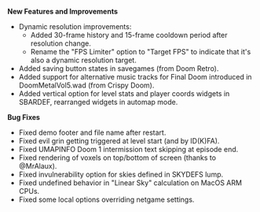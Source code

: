 **New Features and Improvements**

* Dynamic resolution improvements:
  - Added 30-frame history and 15-frame cooldown period after resolution change.
  - Rename the "FPS Limiter" option to "Target FPS" to indicate that it's also a dynamic resolution target.
* Added saving button states in savegames (from Doom Retro).
* Added support for alternative music tracks for Final Doom introduced in DoomMetalVol5.wad (from Crispy Doom).
* Added vertical option for level stats and player coords widgets in SBARDEF, rearranged widgets in automap mode.

**Bug Fixes**

* Fixed demo footer and file name after restart.
* Fixed evil grin getting triggered at level start (and by ID(K)FA).
* Fixed UMAPINFO Doom 1 intermission text skipping at episode end.
* Fixed rendering of voxels on top/bottom of screen (thanks to @MrAlaux).
* Fixed invulnerability option for skies defined in SKYDEFS lump.
* Fixed undefined behavior in "Linear Sky" calculation on MacOS ARM CPUs.
* Fixed some local options overriding netgame settings.
